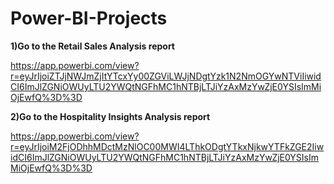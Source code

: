 # Power-BI-Projects

**1)Go to the Retail Sales Analysis report**

https://app.powerbi.com/view?r=eyJrIjoiZTJjNWJmZjItYTcxYy00ZGViLWJjNDgtYzk1N2NmOGYwNTViIiwidCI6ImJlZGNiOWUyLTU2YWQtNGFhMC1hNTBjLTJiYzAxMzYwZjE0YSIsImMiOjEwfQ%3D%3D


**2)Go to the Hospitality Insights Analysis report**

https://app.powerbi.com/view?r=eyJrIjoiM2FjODhhMDctMzNlOC00MWI4LThkODgtYTkxNjkwYTFkZGE2IiwidCI6ImJlZGNiOWUyLTU2YWQtNGFhMC1hNTBjLTJiYzAxMzYwZjE0YSIsImMiOjEwfQ%3D%3D
